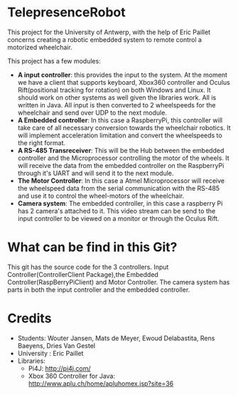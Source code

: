 # TelepresenceRobot
This project for the University of Antwerp, with the help of Eric Paillet concerns creating a robotic embedded system to remote control a motorized wheelchair. 

This project has a few modules:
* **A input controller**: this provides the input to the system.  At the moment we have a client that supports keyboard, Xbox360 controller and Oculus Rift(positional tracking for rotation) on both Windows and Linux. It should work on other systems as well given the libraries work. All is written in Java. All input is then converted to 2 wheelspeeds for the wheelchair and send over UDP to the next module. 
* **A Embedded controller**: In this case a RaspberryPi, this controller will take care of all necessary conversion towards the wheelchair robotics. It will implement acceleration limitation and convert the wheelspeeds to the right format.
* **A RS-485 Transreceiver**: This will be the Hub between the embedded controller and the Microprocessor controlling the motor of the wheels. It will receive the data from the embedded controller on the RaspberryPi through it's UART and will send it to the next module.
* **The Motor Controller**: In this case a Atmel Microprocessor will receive the wheelspeed data from the serial communication with the RS-485 and use it to control the wheel-motors of the wheelchair.
* **Camera system**: The embedded controller, in this case a raspberry Pi has 2 camera's attached to it. This video stream can be send to the input controller to be viewed on a monitor or through the Oculus Rift.

# What can be find in this Git?
This git has the source code for the 3 controllers. Input Controller(ControllerClient Package),the Embedded Controller(RaspBerryPiClient) and Motor Controller. The camera system has parts in both the input controller and the embedded controller. 


# Credits
* Students: Wouter Jansen, Mats de Meyer, Ewoud Delabastita, Rens Baeyens, Dries Van Gestel
* University : Eric Paillet
* Libraries:
  * Pi4J: http://pi4j.com/
  * Xbox 360 Controller for Java: http://www.aplu.ch/home/apluhomex.jsp?site=36

